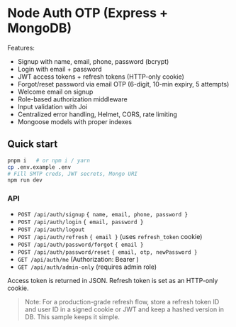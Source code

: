 # Node Auth OTP (Express + MongoDB)

Features:
- Signup with name, email, phone, password (bcrypt)
- Login with email + password
- JWT access tokens + refresh tokens (HTTP-only cookie)
- Forgot/reset password via email OTP (6-digit, 10-min expiry, 5 attempts)
- Welcome email on signup
- Role-based authorization middleware
- Input validation with Joi
- Centralized error handling, Helmet, CORS, rate limiting
- Mongoose models with proper indexes

## Quick start

```bash
pnpm i   # or npm i / yarn
cp .env.example .env
# Fill SMTP creds, JWT secrets, Mongo URI
npm run dev
```

### API

- `POST /api/auth/signup` `{ name, email, phone, password }`
- `POST /api/auth/login` `{ email, password }`
- `POST /api/auth/logout`
- `POST /api/auth/refresh` `{ email }` (uses `refresh_token` cookie)
- `POST /api/auth/password/forgot` `{ email }`
- `POST /api/auth/password/reset` `{ email, otp, newPassword }`
- `GET /api/auth/me` (Authorization: Bearer <access>) 
- `GET /api/auth/admin-only` (requires admin role)

Access token is returned in JSON. Refresh token is set as an HTTP-only cookie.

> Note: For a production-grade refresh flow, store a refresh token ID and user ID in a signed cookie or JWT and keep a hashed version in DB. This sample keeps it simple.
